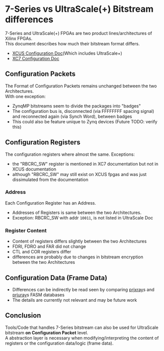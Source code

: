 # 7-Series vs UltraScale(+) Bitstream differences

7-Series and UltraScale(+) FPGAs are two product lines/architectures of Xilinx FPGAs.  
This document describes how much their bitstream format differs.  
- [XCUS Configuration Doc](https://gitlab.bitaggregat.de/hwt/wissensspeicher/-/blob/main/Manuals/Xilinx/UltraScale/ug570-ultrascale-configuration.pdf?ref_type=heads)(Which includes UltraScale+)
- [XC7 Configuration Doc](https://gitlab.bitaggregat.de/hwt/wissensspeicher/-/blob/main/Manuals/Xilinx/7-Series/ug470_7Series_Config.pdf?ref_type=heads)

## Configuration Packets

The Format of Configuration Packets remains unchanged between the two Architectures.  
With one exception:

- ZynqMP bitstreams seem to divide the packages into "badges"
- The configuration bus is, disconnected (via FFFFFFFF spacing signal) and reconnected again (via Synch Word), between badges
- This could also be feature unique to Zynq devices (Future TODO: verify this)

## Configuration Registers

The configuration registers where almost the same.
Exceptions:

- the "RBCRC_SW" register is mentioned in XC7 documentation but not in XCUS documentation
- although "RBCRC_SW" may still exist on XCUS fpgas and was just dissimulated from the documentation

### Address

Each Configuration Register has an Address.  

- Addresses of Registers is same between the two Architectures.  
- Exception: RBCRC_SW with addr ```10011```, is not listed in UltraScale Doc

### Register Content

- Content of registers differs slightly between the two Architectures
- FDRI, FDRO and FAR did not change
- CTL and COR registers differ
- differences are probably due to changes in bitstream encryption between the two Architectures

## Configuration Data (Frame Data)

- Differences can be indirectly be read seen by comparing [prjxray](https://github.com/f4pga/prjxray-db)s and [prjuray](https://github.com/f4pga/prjuray-db)s FASM databases
- The details are currently not relevant and may be future work

## Conclusion

Tools/Code that handles 7-Series bitstream can also be used for UltraScale bitstream **on Configuration Packet** level.  
A abstraction layer is necessary when modifying/interpreting the content of registers or the configuration data/logic (frame data).